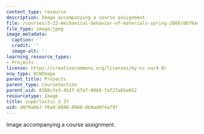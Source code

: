 ```yaml
---
content_type: resource
description: Image accompanying a course assignment.
file: /courses/3-22-mechanical-behavior-of-materials-spring-2008/d079a6b7f6a0869609600b9ad0f4af9f_superlastic_3_37.jpg
file_type: image/jpeg
image_metadata:
  caption: ''
  credit: ''
  image-alt: ''
learning_resource_types:
- Projects
license: https://creativecommons.org/licenses/by-nc-sa/4.0/
ocw_type: OCWImage
parent_title: Projects
parent_type: CourseSection
parent_uid: 8388cfe3-4b2f-b7e7-0060-faf27a65e652
resourcetype: Image
title: superlastic_3_37
uid: d079a6b7-f6a0-8696-0960-0b9ad0f4af9f
---
```

Image accompanying a course assignment.